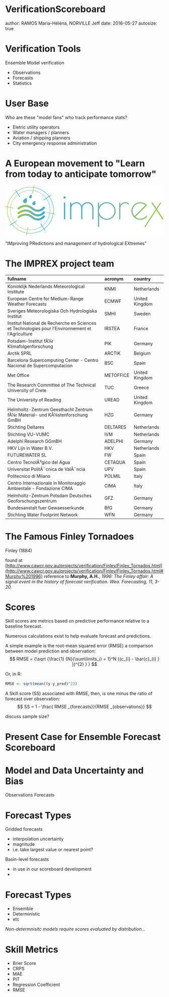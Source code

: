 VerificationScoreboard
========================================================
author: RAMOS Maria-Héléna, NORVILLE Jeff
date: 2016-05-27
autosize: true

Verification Tools
========================================================
Ensemble Model verification

- Observations
- Forecasts
- Statistics

User Base
========================================================
Who are these "model fans" who track performance stats?
- Eletric utility operators
- Water managers / planners
- Aviation / shipping planners
- City emergency response administration


A European movement to "Learn from today to anticipate tomorrow"
========================================================
![Imprex](sbdtest1/www/imprex.png)
<!-- img(src = "imprex.png", height = 100) -->
"IMproving PRedictions and management of hydrological EXtremes"


The IMPREX project team 
========================================================


|fullname                                                                                         |acronym   |country        |
|:------------------------------------------------------------------------------------------------|:---------|:--------------|
|Koninklijk Nederlands Meteorological Institute                                                   |KNMI      |Netherlands    |
|European Centre for Medium-Range Weather Forecasts                                               |ECMWF     |United Kingdom |
|Sveriges Meteorologiska Och Hydrologiska Institut                                                |SMHI      |Sweden         |
|Institut National de Recherche en Sciences et Technologies pour l'Environnement et l'Agriculture |IRSTEA    |France         |
|Potsdam-Institut fÃ¼r Klimafolgenforschung                                                       |PIK       |Germany        |
|Arctik SPRL                                                                                      |ARCTIK    |Belgium        |
|Barcelona Supercomputing Center - Centro Nacional de Supercomputacion                            |BSC       |Spain          |
|Met Office                                                                                       |METOFFICE |United Kingdom |
|The Research Committee of The Technical University of Crete                                      |TUC       |Greece         |
|The University of Reading                                                                        |UREAD     |United Kingdom |
|Helmholtz-Zentrum Geesthacht Zentrum fÃ¼r Material- und KÃ¼stenforschung GmBH                    |HZG       |Germany        |
|Stichting Deltares                                                                               |DELTARES  |Netherlands    |
|Stichting VU-VUMC                                                                                |IVM       |Netherlands    |
|Adelphi Research GGmBH                                                                           |ADELPHI   |Germany        |
|HKV Lijn in Water B.V.                                                                           |HKV       |Netherlands    |
|FUTUREWATER SL                                                                                   |FW        |Spain          |
|Centro TecnolÃ³gico del Agua                                                                     |CETAQUA   |Spain          |
|Universitat PolitÃ¨cnica de ValÃ¨ncia                                                            |UPV       |Spain          |
|Politecnico di Milano                                                                            |POLMIL    |Italy          |
|Centro Internazionale in Monitoraggio Ambientale - Fondazione CIMA                               |CIMA      |Italy          |
|Helmholtz-Zentrum Potsdam Deutsches Geoforschungszentrum                                         |GFZ       |Germany        |
|Bundesanstalt fuer Gewaesserkunde                                                                |BfG       |Germany        |
|Stichting Water Footprint Network                                                                |WFN       |Germany        |

The Famous Finley Tornadoes
========================================================

Finley (1884) 



found at [http://www.cawcr.gov.au/projects/verification/Finley/Finley_Tornados.html](http://www.cawcr.gov.au/projects/verification/Finley/Finley_Tornados.html#Murphy%201996)
reference to **Murphy, A.H.**, *1996: The Finley affair: A signal event in the history of forecast verification. Wea. Forecasting, 11, 3-20.* 

Scores
========================================================

Skill scores are metrics based on predictive performance relative to a baseline forecast.

Numerous calculations exist to help evaluate forecast and predictions.

A simple example is the
    root-mean squared error (RMSE) 
a comparison between model prediction and observation:
    $$ RMSE = {\sqrt {\frac{1} {N}{\sum\limits_{i = 1}^N {(c_{i} - \bar{c}_{i} } })^{2} } } $$

Or, in R:

```r
RMSE <- sqrt(mean((y-y_pred)^2))
```

A Skill score (SS) associated with RMSE, then, is one minus the ratio of forecast over observation:
    $$ SS = 1 - \frac{ RMSE _{forecasts}}{RMSE _{observations}} $$

discuss sample size?

Present Case for Ensemble Forecast Scoreboard
========================================================

Model and Data Uncertainty and Bias
========================================================
Observations
Forecasts


Forecast Types
========================================================
Gridded forecasts
 - interpolation uncertainty
 - magnitude 
 - i.e. take largest value or nearest point?

Basin-level forecasts
 - in use in our scoreboard development
 - 


Forecast Types
========================================================

- Ensemble
- Deterministic
- etc

*Non-determnisitc models require scores evaluated by distribution...*


Skill Metrics
========================================================

- Brier Score
- CRPS
- MAE
- PIT
- Regression Coefficient
- RMSE


